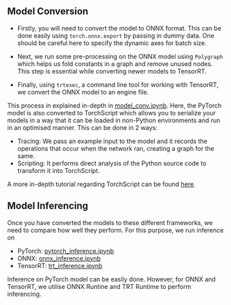 ## Model Conversion

 - Firstly, you will need to convert the model to ONNX format. This can be done easily using `torch.onnx.export` by passing in dummy data. One should be careful here to specify the dynamic axes for batch size.

- Next, we run some pre-processing on the ONNX model using `Polygraph` which helps us fold constants in a graph and remove unused nodes. This step is essential while converting newer models to TensorRT.

- Finally, using `trtexec`, a command line tool for working with TensorRT, we convert the ONNX model to an engine file.

This process in explained in-depth in [model_conv.ipynb](../notebooks/model_conv.ipynb). Here, the PyTorch model is also converted to TorchScript which allows you to serialize your models in a way that it can be loaded in non-Python environments and run in an optimised manner. This can be done in 2 ways:

- Tracing: We pass an example input to the model and it records the operations that occur when the network ran, creating a graph for the same.
- Scripting: It performs direct analysis of the Python source code to transform it into TorchScript.

A more in-depth tutorial regarding TorchScript can be found [here](https://pytorch.org/tutorials/beginner/Intro_to_TorchScript_tutorial.html).


## Model Inferencing

Once you have converted the models to these different frameworks, we need to compare how well they perform. For this purpose, we run inference on 
- PyTorch: [pytorch_inference.ipynb](../notebooks/pytorch_inference.ipynb)
- ONNX: [onnx_inference.ipynb](../notebooks/onnx_inference.ipynb)
- TensorRT: [trt_inference.ipynb](../notebooks/trt_inference.ipynb)

Inference on PyTorch model can be easily done. However, for ONNX and TensorRT, we utilise ONNX Runtine and TRT Runtime to perform inferencing.